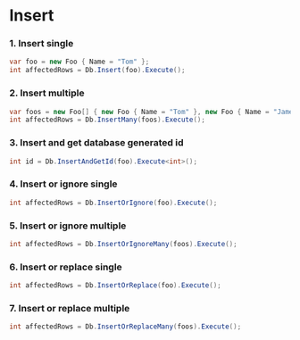 # Insert

### 1. Insert single
``` csharp
var foo = new Foo { Name = "Tom" };
int affectedRows = Db.Insert(foo).Execute();
```

### 2. Insert multiple
``` csharp
var foos = new Foo[] { new Foo { Name = "Tom" }, new Foo { Name = "James" } };
int affectedRows = Db.InsertMany(foos).Execute();
```

### 3. Insert and get database generated id
``` csharp
int id = Db.InsertAndGetId(foo).Execute<int>();
```

### 4. Insert or ignore single
``` csharp
int affectedRows = Db.InsertOrIgnore(foo).Execute();
```

### 5. Insert or ignore multiple
``` csharp
int affectedRows = Db.InsertOrIgnoreMany(foos).Execute();
```

### 6. Insert or replace single
``` csharp
int affectedRows = Db.InsertOrReplace(foo).Execute();
```

### 7. Insert or replace multiple
``` csharp
int affectedRows = Db.InsertOrReplaceMany(foos).Execute();
```